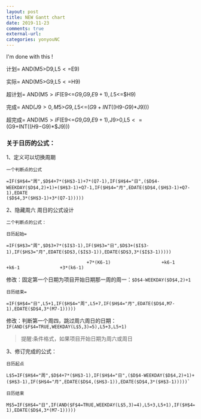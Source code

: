 ```yaml
---
layout: post
title: NEW Gantt chart
date: 2019-11-23
comments: true
external-url:
categories: yonyouNC 
---
```


I'm done with this ! 

计划= AND(M$5>$D9,L$5<=$E9)

实际= AND(M$5>$G9,L$5<=$H9)

超计划= AND(M$5>IF($E9<=$G9,$G9,$E9+1),L$5<=$H9)

完成= AND($J9>0,M$5>$G9,L$5<=($G9+INT(($H9-$G9)*$J9)))

超完成= AND(M$5>IF($E9<=$G9,$G9,$E9+1),$J9>0,L$5<=($G9+INT(($H9-$G9)*$J9)))


### 关于日历的公式：

1、定义可以切换周期

```
一个判断点的公式  

=IF($H$4="周",$D$4+7*($H$3-1)+7*(Q7-1),IF($H$4="日",($D$4-WEEKDAY($D$4,2)+1)+($H$3-1)+Q7-1,IF($H$4="月",EDATE($D$4,($H$3-1)+Q7-1),EDATE
($D$4,3*($H$3-1)+3*(Q7-1)))))
```

2、隐藏周六 周日的公式设计     

```
二个判断点的公式：

日历起始=

=IF($H$3="周",$D$3+7*($I$3-1),IF($H$3="日",$D$3+($I$3-1),IF($H$3="月",EDATE($D$3,($I$3-1)),EDATE($D$3,3*($I$3-1)))))

                              +7*(K6-1)                   +k6-1                           +k6-1               +3*(k6-1)
```

修改：固定第一个日期为项目开始日期那一周的周一：`$D$4-WEEKDAY($D$4,2)+1`


```
日历结束=

=IF($H$4="日",L5+1,IF($H$4="周",L5+7,IF($H$4="月",EDATE($D$4,M7-1),EDATE($D$4,3*(M7-1)))))

```
修改：判断第一个周四，跳过周六周日的日期：`IF(AND($F$4=TRUE,WEEKDAY(L$5,3)=5),L5+3,L5+1)` 


>提醒:条件格式，如果项目开始日期为周六或周日 


3、修订完成的公式：

```
日历起点

L$5=IF($H$4="周",$D$4+7*($H$3-1),IF($H$4="日",($D$4-WEEKDAY($D$4,2)+1)+($H$3-1),IF($H$4="月",EDATE($D$4,($H$3-1)),EDATE($D$4,3*($H$3-1)))))`

日历结束

M$5=IF($H$4="日",IF(AND($F$4=TRUE,WEEKDAY(L$5,3)=4),L5+3,L5+1),IF($H$4="周",L5+7,IF($H$4="月",EDATE($D$4,M7-1),EDATE($D$4,3*(M7-1)))))

```